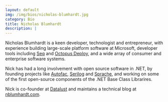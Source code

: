 ```yaml
---
layout: default
img: /img/bios/nicholas-blumhardt.jpg
category: Bio
title: Nicholas Blumhardt
description: |
---
```


Nicholas Blumhardt is a keen developer, technologist and entrepreneur, with experience building large-scale platform software at Microsoft, developer tools including [Seq](https://getseq.net) and [Octopus Deploy](https://octopus.com), and a wide array of consumer and enterprise software systems.

Nick has had a long involvement with open source software in .NET, by founding projects like [Autofac](https://autofac.org), [Serilog](https://serilog.net) and [Sprache](https://github.com/sprache/sprache), and working on some of the first open-source components of the .NET Base Class Librarires.

Nick is co-founder at [Datalust](https://datalust.co/) and maintains a technical blog at [nblumhardt.com](https://nblumhardt.com).